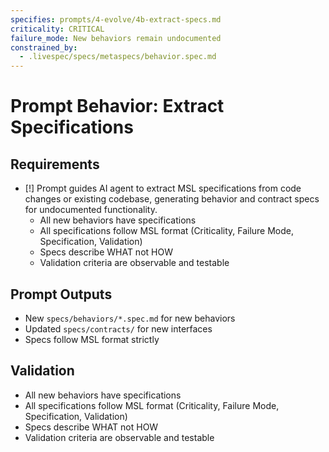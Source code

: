 ```yaml
---
specifies: prompts/4-evolve/4b-extract-specs.md
criticality: CRITICAL
failure_mode: New behaviors remain undocumented
constrained_by:
  - .livespec/specs/metaspecs/behavior.spec.md
---
```


# Prompt Behavior: Extract Specifications

## Requirements
- [!] Prompt guides AI agent to extract MSL specifications from code changes or existing codebase, generating behavior and contract specs for undocumented functionality.
  - All new behaviors have specifications
  - All specifications follow MSL format (Criticality, Failure Mode, Specification, Validation)
  - Specs describe WHAT not HOW
  - Validation criteria are observable and testable

## Prompt Outputs

- New `specs/behaviors/*.spec.md` for new behaviors
- Updated `specs/contracts/` for new interfaces
- Specs follow MSL format strictly

## Validation

- All new behaviors have specifications
- All specifications follow MSL format (Criticality, Failure Mode, Specification, Validation)
- Specs describe WHAT not HOW
- Validation criteria are observable and testable
